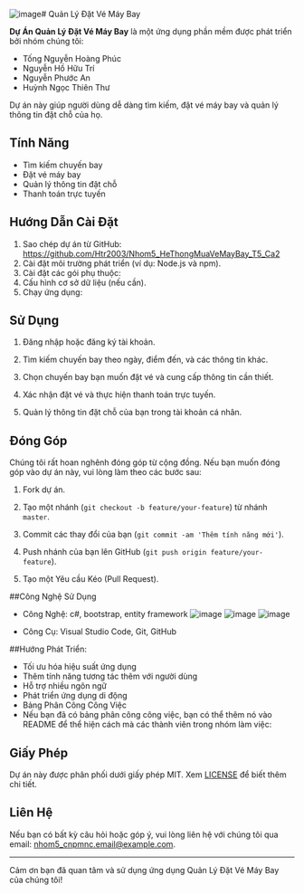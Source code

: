 ![image](https://github.com/Htr2003/Nhom5_HeThongMuaVeMayBay_T5_Ca2/assets/147679800/ab103af0-1a50-4906-b9e0-f80a06d2ed16)# Quản Lý Đặt Vé Máy Bay

**Dự Án Quản Lý Đặt Vé Máy Bay** là một ứng dụng phần mềm được phát triển bởi nhóm chúng tôi: 

- Tống Nguyễn Hoàng Phúc
- Nguyễn Hồ Hữu Trí 
- Nguyễn Phước An 
- Huỳnh Ngọc Thiên Thư  

Dự án này giúp người dùng dễ dàng tìm kiếm, đặt vé máy bay và quản lý thông tin đặt chỗ của họ.

## Tính Năng

- Tìm kiếm chuyến bay
- Đặt vé máy bay
- Quản lý thông tin đặt chỗ
- Thanh toán trực tuyến

## Hướng Dẫn Cài Đặt

1. Sao chép dự án từ GitHub: https://github.com/Htr2003/Nhom5_HeThongMuaVeMayBay_T5_Ca2
2. Cài đặt môi trường phát triển (ví dụ: Node.js và npm).
3. Cài đặt các gói phụ thuộc:
4. Cấu hình cơ sở dữ liệu (nếu cần).
5. Chạy ứng dụng:


## Sử Dụng

1. Đăng nhập hoặc đăng ký tài khoản.

2. Tìm kiếm chuyến bay theo ngày, điểm đến, và các thông tin khác.

3. Chọn chuyến bay bạn muốn đặt vé và cung cấp thông tin cần thiết.

4. Xác nhận đặt vé và thực hiện thanh toán trực tuyến.

5. Quản lý thông tin đặt chỗ của bạn trong tài khoản cá nhân.

## Đóng Góp

Chúng tôi rất hoan nghênh đóng góp từ cộng đồng. Nếu bạn muốn đóng góp vào dự án này, vui lòng làm theo các bước sau:

1. Fork dự án.

2. Tạo một nhánh (`git checkout -b feature/your-feature`) từ nhánh `master`.

3. Commit các thay đổi của bạn (`git commit -am 'Thêm tính năng mới'`).

4. Push nhánh của bạn lên GitHub (`git push origin feature/your-feature`).

5. Tạo một Yêu cầu Kéo (Pull Request).

##Công Nghệ Sử Dụng

-  Công Nghệ: c#, bootstrap, entity framework
![image](https://github.com/Htr2003/Nhom5_HeThongMuaVeMayBay_T5_Ca2/assets/147679800/4c30d2c5-6826-4735-8e4f-ffe0a886f6ab)
![image](https://github.com/Htr2003/Nhom5_HeThongMuaVeMayBay_T5_Ca2/assets/147679800/a98bf4ec-14e0-4860-93d4-e6221c4d46bf)
![image](https://github.com/Htr2003/Nhom5_HeThongMuaVeMayBay_T5_Ca2/assets/147679800/5717be62-e0c5-4222-a07f-97d563d3aa3d)



-  Công Cụ: Visual Studio Code, Git, GitHub


##Hướng Phát Triển:

-  Tối ưu hóa hiệu suất ứng dụng
-  Thêm tính năng tương tác thêm với người dùng
-  Hỗ trợ nhiều ngôn ngữ
-  Phát triển ứng dụng di động
-  Bảng Phân Công Công Việc
-  Nếu bạn đã có bảng phân công công việc, bạn có thể thêm nó vào README để thể hiện cách mà các thành viên trong nhóm làm việc:

## Giấy Phép

Dự án này được phân phối dưới giấy phép MIT. Xem [LICENSE](LICENSE) để biết thêm chi tiết.

## Liên Hệ

Nếu bạn có bất kỳ câu hỏi hoặc góp ý, vui lòng liên hệ với chúng tôi qua email: nhom5_cnpmnc.email@example.com.

---

Cảm ơn bạn đã quan tâm và sử dụng ứng dụng Quản Lý Đặt Vé Máy Bay của chúng tôi!



